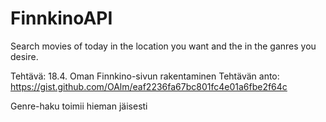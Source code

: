 # FinnkinoAPI
Search movies of today in the location you want and the in the ganres you desire.

Tehtävä: 18.4. Oman Finnkino-sivun rakentaminen
Tehtävän anto: https://gist.github.com/OAlm/eaf2236fa67bc801fc4e01a6fbe2f64c

Genre-haku toimii hieman jäisesti
